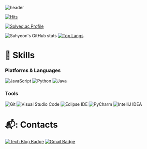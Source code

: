 ![header](https://capsule-render.vercel.app/api?type=waving&color=auto&height=300&section=header&text=Suhyeon's%20GitHub%20Profile&fontSize=70)

[![Hits](https://hits.seeyoufarm.com/api/count/incr/badge.svg?url=https%3A%2F%2Fgithub.com%2Flshyun955&count_bg=%23429800&title_bg=%23ACE972&icon=&icon_color=%23E7E7E7&title=hits&edge_flat=true)](https://hits.seeyoufarm.com)

[![Solved.ac Profile](http://mazassumnida.wtf/api/v2/generate_badge?boj=lshyn955)](https://solved.ac/lshyn955)

![Suhyeon's GitHub stats](https://github-readme-stats.vercel.app/api?username=lshyun955&show_icons=true&theme=radical)
[![Top Langs](https://github-readme-stats.vercel.app/api/top-langs/?username=lshyun955&theme=radical)](https://github.com/lshyun955/github-readme-stats)
# 💪 Skills
### Platforms & Languages

![JavaScript](https://img.shields.io/badge/JavaScript-F7DF1E.svg?&style=for-the-badge&logo=JavaScript&logoColor=white)
![Python](https://img.shields.io/badge/Python-3776AB.svg?&style=for-the-badge&logo=Python&logoColor=white)
![Java](https://img.shields.io/badge/Java-007396.svg?&style=for-the-badge&logo=Java&logoColor=white)

### Tools
![Git](https://img.shields.io/badge/Git-F05032.svg?&style=for-the-badge&logo=Git&logoColor=white)
![Visual Studio Code](https://img.shields.io/badge/Visual%20Studio%20Code-007ACC.svg?&style=for-the-badge&logo=Visual%20Studio%20Code&logoColor=white)
![Eclipse IDE](https://img.shields.io/badge/Eclipse%20IDE-2C2255.svg?&style=for-the-badge&logo=Eclipse%20IDE&logoColor=white)
![PyCharm](https://img.shields.io/badge/PyCharm-000000.svg?&style=for-the-badge&logo=PyCharm&logoColor=white)
![IntelliJ IDEA](https://img.shields.io/badge/IntelliJ%20IDEA-4BB749.svg?&style=for-the-badge&logo=IntelliJ%20IDEA&logoColor=white)

# 📬: Contacts
[![Tech Blog Badge](https://img.shields.io/badge/-Tech%20blog-black?&style=flat-square&logo=github&link=https://)](https://)
[![Gmail Badge](https://img.shields.io/badge/Gmail-d14836?style=flat-square&logo=Gmail&logoColor=white&link=mailto:lshyun955@gmail.com)](mailto:lshyun955@gmail.com)
<!--
**lshyun955/lshyun955** is a ✨ _special_ ✨ repository because its `README.md` (this file) appears on your GitHub profile.

Here are some ideas to get you started:

- 🔭 I’m currently working on ...
- 🌱 I’m currently learning ...
- 👯 I’m looking to collaborate on ...
- 🤔 I’m looking for help with ...
- 💬 Ask me about ...
- 📫 How to reach me: ...
- 😄 Pronouns: ...
- ⚡ Fun fact: ...
-->
